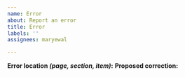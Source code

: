 ```yaml
---
name: Error
about: Report an error
title: Error
labels: ''
assignees: maryewal

---
```


**Error location *(page, section, item)*:**
**Proposed correction:**
